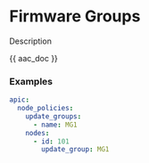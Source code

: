 # Firmware Groups

Description

{{ aac_doc }}
### Examples

```yaml
apic:
  node_policies:
    update_groups:
      - name: MG1
    nodes:
      - id: 101
        update_group: MG1
```
